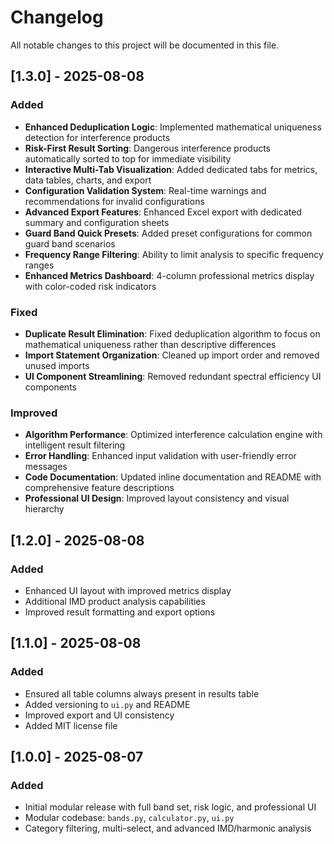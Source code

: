 # Changelog

All notable changes to this project will be documented in this file.

## [1.3.0] - 2025-08-08
### Added
- **Enhanced Deduplication Logic**: Implemented mathematical uniqueness detection for interference products
- **Risk-First Result Sorting**: Dangerous interference products automatically sorted to top for immediate visibility
- **Interactive Multi-Tab Visualization**: Added dedicated tabs for metrics, data tables, charts, and export
- **Configuration Validation System**: Real-time warnings and recommendations for invalid configurations
- **Advanced Export Features**: Enhanced Excel export with dedicated summary and configuration sheets
- **Guard Band Quick Presets**: Added preset configurations for common guard band scenarios
- **Frequency Range Filtering**: Ability to limit analysis to specific frequency ranges
- **Enhanced Metrics Dashboard**: 4-column professional metrics display with color-coded risk indicators

### Fixed
- **Duplicate Result Elimination**: Fixed deduplication algorithm to focus on mathematical uniqueness rather than descriptive differences
- **Import Statement Organization**: Cleaned up import order and removed unused imports
- **UI Component Streamlining**: Removed redundant spectral efficiency UI components

### Improved
- **Algorithm Performance**: Optimized interference calculation engine with intelligent result filtering
- **Error Handling**: Enhanced input validation with user-friendly error messages
- **Code Documentation**: Updated inline documentation and README with comprehensive feature descriptions
- **Professional UI Design**: Improved layout consistency and visual hierarchy

## [1.2.0] - 2025-08-08
### Added
- Enhanced UI layout with improved metrics display
- Additional IMD product analysis capabilities
- Improved result formatting and export options

## [1.1.0] - 2025-08-08
### Added
- Ensured all table columns always present in results table
- Added versioning to `ui.py` and README
- Improved export and UI consistency
- Added MIT license file

## [1.0.0] - 2025-08-07
### Added
- Initial modular release with full band set, risk logic, and professional UI
- Modular codebase: `bands.py`, `calculator.py`, `ui.py`
- Category filtering, multi-select, and advanced IMD/harmonic analysis
